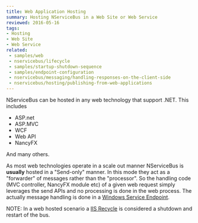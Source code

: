 ```yaml
---
title: Web Application Hosting
summary: Hosting NServiceBus in a Web Site or Web Service
reviewed: 2016-05-16
tags:
- Hosting
- Web Site 
- Web Service
related:
 - samples/web
 - nservicebus/lifecycle
 - samples/startup-shutdown-sequence
 - samples/endpoint-configuration
 - nservicebus/messaging/handling-responses-on-the-client-side
 - nservicebus/hosting/publishing-from-web-applications
---
```



NServiceBus can be hosted in any web technology that support .NET. This includes

 * ASP.net
 * ASP.MVC
 * WCF
 * Web API
 * NancyFX

And many others.

As most web technologies operate in a scale out manner NServiceBus is **usually** hosted in a "Send-only" manner. In this mode they act as a "forwarder" of messages rather than the "processor". So the handling code (MVC controller, NancyFX module etc) of a given web request simply leverages the  send APIs and no processing is done in the web process. The actually message handling is done in a [Windows Service Endpoint](windows-service.md).

NOTE: In a web hosted scenario a [IIS Recycle](https://msdn.microsoft.com/en-us/library/ms525803.aspx) is considered a shutdown and restart of the bus.